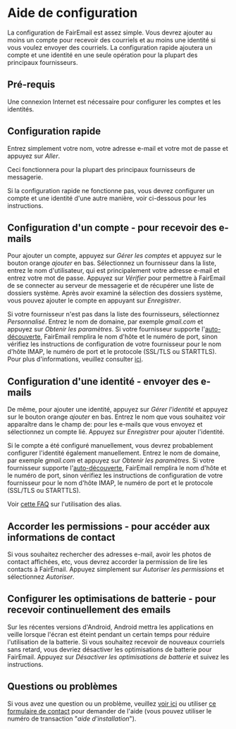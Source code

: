# Aide de configuration

La configuration de FairEmail est assez simple. Vous devrez ajouter au moins un compte pour recevoir des courriels et au moins une identité si vous voulez envoyer des courriels. La configuration rapide ajoutera un compte et une identité en une seule opération pour la plupart des principaux fournisseurs.

## Pré-requis

Une connexion Internet est nécessaire pour configurer les comptes et les identités.

## Configuration rapide

Entrez simplement votre nom, votre adresse e-mail et votre mot de passe et appuyez sur *Aller*.

Ceci fonctionnera pour la plupart des principaux fournisseurs de messagerie.

Si la configuration rapide ne fonctionne pas, vous devrez configurer un compte et une identité d'une autre manière, voir ci-dessous pour les instructions.

## Configuration d'un compte - pour recevoir des e-mails

Pour ajouter un compte, appuyez sur *Gérer les comptes* et appuyez sur le bouton orange *ajouter* en bas. Sélectionnez un fournisseur dans la liste, entrez le nom d'utilisateur, qui est principalement votre adresse e-mail et entrez votre mot de passe. Appuyez sur *Vérifier* pour permettre à FairEmail de se connecter au serveur de messagerie et de récupérer une liste de dossiers système. Après avoir examiné la sélection des dossiers système, vous pouvez ajouter le compte en appuyant sur *Enregistrer*.

Si votre fournisseur n'est pas dans la liste des fournisseurs, sélectionnez *Personnalisé*. Entrez le nom de domaine, par exemple *gmail.com* et appuyez sur *Obtenir les paramètres*. Si votre fournisseur supporte l'[auto-découverte](https://tools.ietf.org/html/rfc6186), FairEmail remplira le nom d'hôte et le numéro de port, sinon vérifiez les instructions de configuration de votre fournisseur pour le nom d'hôte IMAP, le numéro de port et le protocole (SSL/TLS ou STARTTLS). Pour plus d'informations, veuillez consulter [ici](https://github.com/M66B/FairEmail/blob/master/FAQ.md#authorizing-accounts).

## Configuration d'une identité - envoyer des e-mails

De même, pour ajouter une identité, appuyez sur *Gérer l'identité* et appuyez sur le bouton orange *ajouter* en bas. Entrez le nom que vous souhaitez voir apparaître dans le champ de: pour les e-mails que vous envoyez et sélectionnez un compte lié. Appuyez sur *Enregistrer* pour ajouter l'identité.

Si le compte a été configuré manuellement, vous devrez probablement configurer l'identité également manuellement. Entrez le nom de domaine, par exemple *gmail.com* et appuyez sur *Obtenir les paramètres*. Si votre fournisseur supporte l'[auto-découverte](https://tools.ietf.org/html/rfc6186), FairEmail remplira le nom d'hôte et le numéro de port, sinon vérifiez les instructions de configuration de votre fournisseur pour le nom d'hôte IMAP, le numéro de port et le protocole (SSL/TLS ou STARTTLS).

Voir [cette FAQ](https://github.com/M66B/FairEmail/blob/master/FAQ.md#FAQ9) sur l'utilisation des alias.

## Accorder les permissions - pour accéder aux informations de contact

Si vous souhaitez rechercher des adresses e-mail, avoir les photos de contact affichées, etc, vous devrez accorder la permission de lire les contacts à FairEmail. Appuyez simplement sur *Autoriser les permissions* et sélectionnez *Autoriser*.

## Configurer les optimisations de batterie - pour recevoir continuellement des emails

Sur les récentes versions d'Android, Android mettra les applications en veille lorsque l'écran est éteint pendant un certain temps pour réduire l'utilisation de la batterie. Si vous souhaitez recevoir de nouveaux courriels sans retard, vous devriez désactiver les optimisations de batterie pour FairEmail. Appuyez sur *Désactiver les optimisations de batterie* et suivez les instructions.

## Questions ou problèmes

Si vous avez une question ou un problème, veuillez [voir ici](https://github.com/M66B/FairEmail/blob/master/FAQ.md) ou utiliser [ce formulaire de contact](https://contact.faircode.eu/?product=fairemailsupport) pour demander de l'aide (vous pouvez utiliser le numéro de transaction "*aide d'installation*").